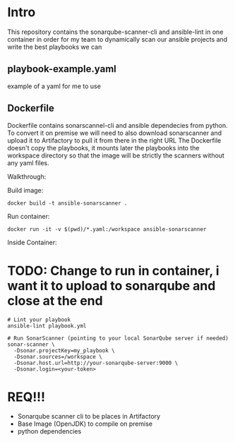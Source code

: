 # Intro
This repository contains the sonarqube-scanner-cli and ansible-lint in one container in order for my team to dynamically scan our ansible projects and write the best playbooks we can

## playbook-example.yaml
example of a yaml for me to use

## Dockerfile
Dockerfile contains sonarscannel-cli and ansible dependecies from python.
To convert it on premise we will need to also download sonarscanner and upload it to Artifactory to pull it from there in the right URL
The Dockerfile doesn't copy the playbooks, it mounts later the playbooks into the workspace directory so that the image will be strictly the scanners without any yaml files.

Walkthrough:

Build image:
```
docker build -t ansible-sonarscanner .
```
Run container:
```
docker run -it -v $(pwd)/*.yaml:/workspace ansible-sonarscanner
```
Inside Container:
# TODO: Change to run in container, i want it to upload to sonarqube and close at the end
```
# Lint your playbook
ansible-lint playbook.yml

# Run SonarScanner (pointing to your local SonarQube server if needed)
sonar-scanner \
  -Dsonar.projectKey=my_playbook \
  -Dsonar.sources=/workspace \
  -Dsonar.host.url=http://your-sonarqube-server:9000 \
  -Dsonar.login=<your-token>
```


# REQ!!!
* Sonarqube scanner cli to be places in Artifactory
* Base Image (OpenJDK) to compile on premise
* python dependencies